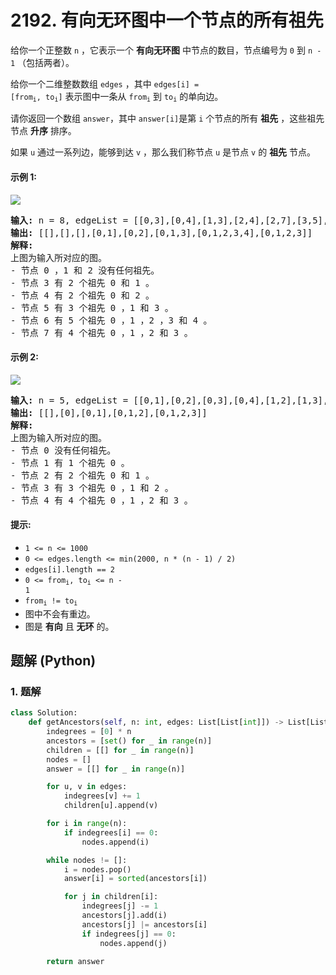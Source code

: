 # 2192. 有向无环图中一个节点的所有祖先
给你一个正整数 `n` ，它表示一个 **有向无环图** 中节点的数目，节点编号为 `0` 到 `n - 1` （包括两者）。

给你一个二维整数数组 `edges` ，其中 <code>edges[i] = [from<sub>i</sub>, to<sub>i</sub>]</code> 表示图中一条从 <code>from<sub>i</sub></code> 到 <code>to<sub>i</sub></code> 的单向边。

请你返回一个数组 `answer`，其中 `answer[i]`是第 `i` 个节点的所有 **祖先** ，这些祖先节点 **升序** 排序。

如果 `u` 通过一系列边，能够到达 `v` ，那么我们称节点 `u` 是节点 `v` 的 **祖先** 节点。

#### 示例 1:
![](https://assets.leetcode.com/uploads/2019/12/12/e1.png)
<pre>
<strong>输入:</strong> n = 8, edgeList = [[0,3],[0,4],[1,3],[2,4],[2,7],[3,5],[3,6],[3,7],[4,6]]
<strong>输出:</strong> [[],[],[],[0,1],[0,2],[0,1,3],[0,1,2,3,4],[0,1,2,3]]
<strong>解释:</strong>
上图为输入所对应的图。
- 节点 0 ，1 和 2 没有任何祖先。
- 节点 3 有 2 个祖先 0 和 1 。
- 节点 4 有 2 个祖先 0 和 2 。
- 节点 5 有 3 个祖先 0 ，1 和 3 。
- 节点 6 有 5 个祖先 0 ，1 ，2 ，3 和 4 。
- 节点 7 有 4 个祖先 0 ，1 ，2 和 3 。
</pre>

#### 示例 2:
![](https://assets.leetcode.com/uploads/2019/12/12/e2.png)
<pre>
<strong>输入:</strong> n = 5, edgeList = [[0,1],[0,2],[0,3],[0,4],[1,2],[1,3],[1,4],[2,3],[2,4],[3,4]]
<strong>输出:</strong> [[],[0],[0,1],[0,1,2],[0,1,2,3]]
<strong>解释:</strong>
上图为输入所对应的图。
- 节点 0 没有任何祖先。
- 节点 1 有 1 个祖先 0 。
- 节点 2 有 2 个祖先 0 和 1 。
- 节点 3 有 3 个祖先 0 ，1 和 2 。
- 节点 4 有 4 个祖先 0 ，1 ，2 和 3 。
</pre>

#### 提示:
* `1 <= n <= 1000`
* `0 <= edges.length <= min(2000, n * (n - 1) / 2)`
* `edges[i].length == 2`
* <code>0 <= from<sub>i</sub>, to<sub>i</sub> <= n - 1</code>
* <code>from<sub>i</sub> != to<sub>i</sub></code>
* 图中不会有重边。
* 图是 **有向** 且 **无环** 的。

## 题解 (Python)

### 1. 题解
```Python
class Solution:
    def getAncestors(self, n: int, edges: List[List[int]]) -> List[List[int]]:
        indegrees = [0] * n
        ancestors = [set() for _ in range(n)]
        children = [[] for _ in range(n)]
        nodes = []
        answer = [[] for _ in range(n)]

        for u, v in edges:
            indegrees[v] += 1
            children[u].append(v)

        for i in range(n):
            if indegrees[i] == 0:
                nodes.append(i)

        while nodes != []:
            i = nodes.pop()
            answer[i] = sorted(ancestors[i])

            for j in children[i]:
                indegrees[j] -= 1
                ancestors[j].add(i)
                ancestors[j] |= ancestors[i]
                if indegrees[j] == 0:
                    nodes.append(j)

        return answer
```
